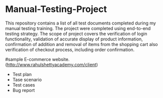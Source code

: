 # Manual-Testing-Project

This repository contains a list of all test documents completed during my manual testing training. The project were completed using end-to-end testing strategy.
The scope of project covers the verification of login functionality, validation of accurate display of product information, confirmation of addition and removal of 
items from the shopping cart also verification of checkout process, including order confirmation.

#sample E-commerce website. (http://www.rahulshettyacademy.com/client)
- Test plan
- Tase scenario
- Test cases
- Bug report
